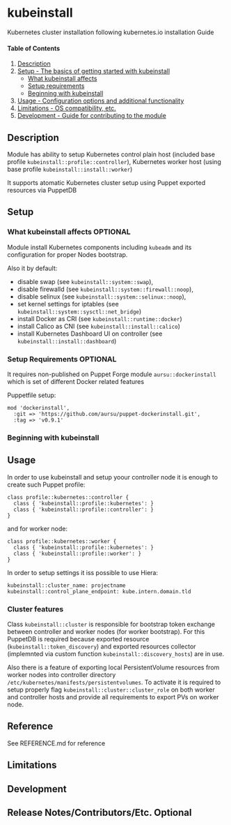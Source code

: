 # kubeinstall

Kubernetes cluster installation following kubernetes.io installation Guide

#### Table of Contents

1. [Description](#description)
2. [Setup - The basics of getting started with kubeinstall](#setup)
    * [What kubeinstall affects](#what-kubeinstall-affects)
    * [Setup requirements](#setup-requirements)
    * [Beginning with kubeinstall](#beginning-with-kubeinstall)
3. [Usage - Configuration options and additional functionality](#usage)
4. [Limitations - OS compatibility, etc.](#limitations)
5. [Development - Guide for contributing to the module](#development)

## Description

Module has ability to setup Kubernetes control plain host (included base
profile `kubeinstall::profile::controller`), Kubernetes worker host (using base
profile `kubeinstall::install::worker`)

It supports atomatic Kubernetes cluster setup using Puppet exported resources
via PuppetDB

## Setup

### What kubeinstall affects **OPTIONAL**

Module install Kubernetes components including `kubeadm` and its configuration
for proper Nodes bootstrap.

Also it by default:
* disable swap (see `kubeinstall::system::swap`),
* disable firewalld (see `kubeinstall::system::firewall::noop`),
* disable selinux (see `kubeinstall::system::selinux::noop`),
* set kernel settings for iptables (see `kubeinstall::system::sysctl::net_bridge`)
* install Docker as CRI (see `kubeinstall::runtime::docker`)
* install Calico as CNI (see `kubeinstall::install::calico`)
* install Kubernetes Dashboard UI on controller (see `kubeinstall::install::dashboard`)

### Setup Requirements **OPTIONAL**

It requires non-published on Puppet Forge module `aursu::dockerinstall` which is set
of different Docker related features

Puppetfile setup:

```
mod 'dockerinstall',
  :git => 'https://github.com/aursu/puppet-dockerinstall.git',
  :tag => 'v0.9.1'
```

### Beginning with kubeinstall

## Usage

In order to use kubeinstall and setup yoour controller node it is enough to
create such Puppet profile:

```
class profile::kubernetes::controller {
  class { 'kubeinstall::profile::kubernetes': }
  class { 'kubeinstall::profile::controller': }
}
```

and for worker node:

```
class profile::kubernetes::worker {
  class { 'kubeinstall::profile::kubernetes': }
  class { 'kubeinstall::profile::worker': }
}
```

In order to setup settings it iss possible to use Hiera:

```
kubeinstall::cluster_name: projectname
kubeinstall::control_plane_endpoint: kube.intern.domain.tld
```

### Cluster features

Class `kubeinstall::cluster` is responsible for bootstrap token exchange between
controller and worker nodes (for worker bootstrap). For this PuppetDB is required
because exported resource (`kubeinstall::token_discovery`) and exported resources
collector (implemnted via custom function `kubeinstall::discovery_hosts`) are
in use.

Also there is a feature of exporting local PersistentVolume resources from worker
nodes into controller directory `/etc/kubernetes/manifests/persistentvolumes`.
To activate it is required to setup properly flag `kubeinstall::cluster::cluster_role`
on both worker and controller hosts and provide all requirements to export PVs on
worker node.

## Reference

See REFERENCE.md for reference

## Limitations

## Development


## Release Notes/Contributors/Etc. **Optional**

